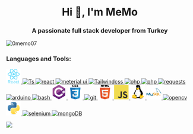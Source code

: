 <h1 align="center">Hi 👋, I'm MeMo</h1>
<h3 align="center">A passionate full stack developer from Turkey</h3>

<p align="left"> <img src="https://komarev.com/ghpvc/?username=0memo07&label=Profile%20views&color=0e75b6&style=flat" alt="0memo07" /> </p>


<p align="left">
</p>

<h3 align="left">Languages and Tools:</h3>

<a href="https://reactjs.org/" target="_blank" rel="noreferrer"> <img src="https://raw.githubusercontent.com/devicons/devicon/master/icons/react/react-original-wordmark.svg" alt="react" width="40" height="40"/><a href="https://www.typescriptlang.org/" target="_blank" rel="noreferrer"> <img src="https://upload.wikimedia.org/wikipedia/commons/thumb/4/4c/Typescript_logo_2020.svg/1200px-Typescript_logo_2020.svg.png" alt="Ts" width="40" height="40"/><a href="https://redux-toolkit.js.org/" target="_blank" rel="noreferrer"> <img src="https://i0.wp.com/programmingwithmosh.com/wp-content/uploads/2020/02/reduxlogo.png?ssl=1" alt="react" width="40" height="40"/><a href="https://mui.com/" target="_blank" rel="noreferrer"> <img src="https://mui.com/static/logo.png" alt="meterial ui" width="40" height="40"/><a href="https://www.php.net/" target="_blank" rel="noreferrer"> <a href="https://tailwindcss.com/" target="_blank" rel="noreferrer"> <img src="https://codekitapp.com/images/help/free-tailwind-icon@2x.png" alt="Tailwindcss" width="40" height="40" /> <a href="https://getbootstrap.com/" target="_blank" rel="noreferrer"><img src="https://getbootstrap.com/docs/5.3/assets/brand/bootstrap-logo-shadow.png" alt="php" width="40" height="40"/> <a href="https://www.php.net/" target="_blank" rel="noreferrer"><img src="https://www.php.net/images/logos/php-logo-bigger.png" alt="php" width="40" height="40"/><a href="https://docs.python-requests.org/" target="_blank" rel="noreferrer"> <img src="https://docs.python-requests.org/en/latest/_static/requests-sidebar.png" alt="requests" width="40" height="40"/> <a href="https://www.arduino.cc/" target="_blank" rel="noreferrer"> <img src="https://cdn.worldvectorlogo.com/logos/arduino-1.svg" alt="arduino" width="40" height="40"/> </a> <a href="https://www.gnu.org/software/bash/" target="_blank" rel="noreferrer"> <img src="https://www.vectorlogo.zone/logos/gnu_bash/gnu_bash-icon.svg" alt="bash" width="40" height="40"/> </a> <a href="https://www.w3schools.com/cs/" target="_blank" rel="noreferrer"> <img src="https://raw.githubusercontent.com/devicons/devicon/master/icons/csharp/csharp-original.svg" alt="csharp" width="40" height="40"/> </a> <a href="https://www.w3schools.com/css/" target="_blank" rel="noreferrer"> <img src="https://raw.githubusercontent.com/devicons/devicon/master/icons/css3/css3-original-wordmark.svg" alt="css3" width="40" height="40"/> </a><a href="https://git-scm.com/" target="_blank" rel="noreferrer"> <img src="https://www.vectorlogo.zone/logos/git-scm/git-scm-icon.svg" alt="git" width="40" height="40"/> </a> <a href="https://www.w3.org/html/" target="_blank" rel="noreferrer"> <img src="https://raw.githubusercontent.com/devicons/devicon/master/icons/html5/html5-original-wordmark.svg" alt="html5" width="40" height="40"/> </a> <a href="https://developer.mozilla.org/en-US/docs/Web/JavaScript" target="_blank" rel="noreferrer"> <img src="https://raw.githubusercontent.com/devicons/devicon/master/icons/javascript/javascript-original.svg" alt="javascript" width="40" height="40"/> </a> <a href="https://www.linux.org/" target="_blank" rel="noreferrer"> <img src="https://raw.githubusercontent.com/devicons/devicon/master/icons/linux/linux-original.svg" alt="linux" width="40" height="40"/> </a><a href="https://www.mysql.com/" target="_blank" rel="noreferrer"> <img src="https://raw.githubusercontent.com/devicons/devicon/master/icons/mysql/mysql-original-wordmark.svg" alt="mysql" width="40" height="40"/> </a> <a href="https://opencv.org/" target="_blank" rel="noreferrer"> <img src="https://www.vectorlogo.zone/logos/opencv/opencv-icon.svg" alt="opencv" width="40" height="40"/> </a> <a href="https://www.python.org" target="_blank" rel="noreferrer"> <img src="https://raw.githubusercontent.com/devicons/devicon/master/icons/python/python-original.svg" alt="python" width="40" height="40"/> </a> <a href="https://www.selenium.dev" target="_blank" rel="noreferrer"> <img src="https://raw.githubusercontent.com/detain/svg-logos/780f25886640cef088af994181646db2f6b1a3f8/svg/selenium-logo.svg" alt="selenium" width="40" height="40"/> </a> <a href="https://www.mongodb.com/atlas" target="_blank" rel="noreferrer"> <img src="https://static-00.iconduck.com/assets.00/mongodb-plain-wordmark-icon-512x508-g16o7v4q.png" alt="mongoDB" width="40" height="40"/> </a>

<p align="left">
  <picture>
  <source
    srcset="https://github-readme-stats.vercel.app/api?username=0memo07&show_icons=true&theme=dark"
    media="(prefers-color-scheme: dark)"
  />
  <source
    srcset="https://github-readme-stats.vercel.app/api?username=0memo07&show_icons=true"
    media="(prefers-color-scheme: light), (prefers-color-scheme: no-preference)"
  />
  <img src="https://github-readme-stats.vercel.app/api?username=0memo07&show_icons=true" />
  </picture>
</p>

